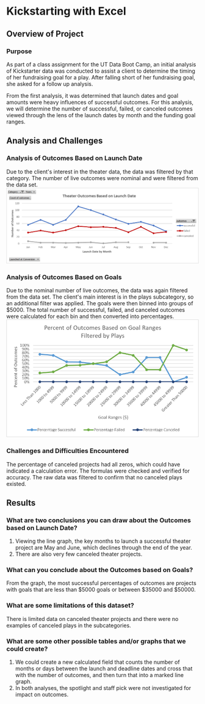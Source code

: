 # Kickstarting with Excel

## Overview of Project

### Purpose
As part of a class assignment for the UT Data Boot Camp, an initial analysis of Kickstarter data was conducted to assist a client to determine the timing of her fundraising goal for a play.  After falling short of her fundraising goal, she asked for a follow up analysis. 

From the first analysis, it was determined that launch dates and goal amounts were heavy influences of successful outcomes.  For this analysis, we will determine the number of successful, failed, or canceled outcomes viewed through the lens of the launch dates by month and the funding goal ranges.

## Analysis and Challenges

### Analysis of Outcomes Based on Launch Date
Due to the client's interest in the theater data, the data was filtered by that category.  The number of live outcomes were nominal and were filtered from the data set.  
![Graph 1. Theater Outcomes based on Launch Dates](Resources/Theater_Outcomes_vs_Launch.png)

### Analysis of Outcomes Based on Goals
Due to the nominal number of live outcomes, the data was again filtered from the data set.  The client's main interest is in the plays subcategory, so an additional filter was applied.  The goals were then binned into groups of $5000.  The total number of successful, failed, and canceled outcomes were calculated for each bin and then converted into percentages.
![Graph 2. Percent of Outcomes Based on Goal Ranges](Outcomes_vs_Goals.png)

### Challenges and Difficulties Encountered
The percentage of canceled projects had all zeros, which could have indicated a calculation error.  The formulas were checked and verified for accuracy.  The raw data was filtered to confirm that no canceled plays existed. 

## Results

### What are two conclusions you can draw about the Outcomes based on Launch Date?
<ol>
  <li> Viewing the line graph, the key months to launch a successful theater project are May and June, which declines through the end of the year.  
  <li> There are also very few canceled theater projects.
</ol>

### What can you conclude about the Outcomes based on Goals?
From the graph, the most successful percentages of outcomes are projects with goals that are less than $5000 goals or between $35000 and $50000. 

### What are some limitations of this dataset?
There is limited data on canceled theater projects and there were no examples of canceled plays in the subcategories.  

### What are some other possible tables and/or graphs that we could create?
<ol>
  <li> We could create a new calculated field that counts the number of months or days between the launch and deadline dates and cross that with the number of outcomes, and then turn that into a marked line graph.  
  <li> In both analyses, the spotlight and staff pick were not investigated for impact on outcomes. 
</ol>
